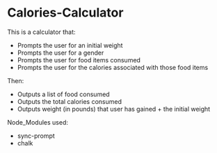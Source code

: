 Calories-Calculator
===================
This is a calculator that:

- Prompts the user for an initial weight
- Prompts the user for a gender
- Prompts the user for food items consumed
- Prompts the user for the calories associated with those food items

Then:

- Outputs a list of food consumed
- Outputs the total calories consumed
- Outputs weight (in pounds) that user has gained + the initial weight

Node_Modules used:

- sync-prompt
- chalk

